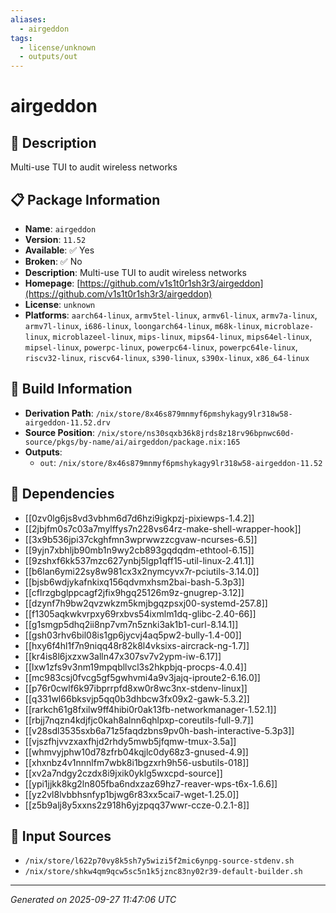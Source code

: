 ```yaml
---
aliases:
  - airgeddon
tags:
  - license/unknown
  - outputs/out
---
```


# airgeddon

## 📝 Description

Multi-use TUI to audit wireless networks

## 📋 Package Information

- **Name**: `airgeddon`
- **Version**: `11.52`
- **Available**: ✅ Yes
- **Broken**: ✅ No
- **Description**: Multi-use TUI to audit wireless networks
- **Homepage**: [https://github.com/v1s1t0r1sh3r3/airgeddon](https://github.com/v1s1t0r1sh3r3/airgeddon)
- **License**: `unknown`
- **Platforms**: `aarch64-linux`, `armv5tel-linux`, `armv6l-linux`, `armv7a-linux`, `armv7l-linux`, `i686-linux`, `loongarch64-linux`, `m68k-linux`, `microblaze-linux`, `microblazeel-linux`, `mips-linux`, `mips64-linux`, `mips64el-linux`, `mipsel-linux`, `powerpc-linux`, `powerpc64-linux`, `powerpc64le-linux`, `riscv32-linux`, `riscv64-linux`, `s390-linux`, `s390x-linux`, `x86_64-linux`

## 🔧 Build Information

- **Derivation Path**: `/nix/store/8x46s879mnmyf6pmshykagy9lr318w58-airgeddon-11.52.drv`
- **Source Position**: `/nix/store/ns30sqxb36k8jrds8z18rv96bpnwc60d-source/pkgs/by-name/ai/airgeddon/package.nix:165`
- **Outputs**:
  - `out`:  `/nix/store/8x46s879mnmyf6pmshykagy9lr318w58-airgeddon-11.52`

## 🔗 Dependencies

- [[0zv0lg6js8vd3vbhm6d7d6hzi9igkpzj-pixiewps-1.4.2]]
- [[2jbjfm0s7c03a7mylffys7n228vs64rz-make-shell-wrapper-hook]]
- [[3x9b536jpi37ckghfmn3wprwwzzcgvaw-ncurses-6.5]]
- [[9yjn7xbhljb90mb1n9wy2cb893gqdqdm-ethtool-6.15]]
- [[9zshxf6kk537mzc627ynbj5lgp1qff15-util-linux-2.41.1]]
- [[b6lan6ymi22sy8w981cx3x2nymcyvx7r-pciutils-3.14.0]]
- [[bjsb6wdjykafnkixq156qdvmxhsm2bai-bash-5.3p3]]
- [[cflrzgbglppcagf2jfix9hgq25126m9z-gnugrep-3.12]]
- [[dzynf7h9bw2qvzwkzm5kmjbgqzpsxj00-systemd-257.8]]
- [[f1305aqkwkvrpxy69rxbvs54ixmlm1dq-glibc-2.40-66]]
- [[g1smgp5dhq2ii8np7vm7n5znki3ak1b1-curl-8.14.1]]
- [[gsh03rhv6bil08is1gp6jycvj4aq5pw2-bully-1.4-00]]
- [[hxy6f4hl1f7n9niqq48r82k8l4vksixs-aircrack-ng-1.7]]
- [[kr4is8l6jxzxw3alln47x307sv7v2ypm-iw-6.17]]
- [[lxw1zfs9v3nm19mpqbllvcl3s2hkpbjq-procps-4.0.4]]
- [[mc983csj0fvcg5gf5gwhvmi4a9v3jajq-iproute2-6.16.0]]
- [[p76r0cwlf6k97ibprrpfd8xw0r8wc3nx-stdenv-linux]]
- [[q331wl66bksvjp5qq0b3dhbcw3fx09x2-gawk-5.3.2]]
- [[rarkch61g8fxilw9ff4hibi0r0ak13fb-networkmanager-1.52.1]]
- [[rbjj7nqzn4kdjfjc0kah8alnn6qhlpxp-coreutils-full-9.7]]
- [[v28sdl3535sxb6a71z5faqdzbns9pv0h-bash-interactive-5.3p3]]
- [[vjszfhjvvzxaxfhjd2rhdy5mwb5jfqmw-tmux-3.5a]]
- [[whmvyjphw10d78zfrb04kqjlc0dy68z3-gnused-4.9]]
- [[xhxnbz4v1nnnlfm7wbk8i1bgzxrh9h56-usbutils-018]]
- [[xv2a7ndgy2czdx8i9jxik0yklg5wxcpd-source]]
- [[ypi1jjkk8kg2ln805fba6ndxzaz69hz7-reaver-wps-t6x-1.6.6]]
- [[yz2vl8lvbbhsnfyp1bjwg6r83xx5cai7-wget-1.25.0]]
- [[z5b9alj8y5xxns2z918h6yjzpqq37wwr-ccze-0.2.1-8]]

## 📁 Input Sources

- `/nix/store/l622p70vy8k5sh7y5wizi5f2mic6ynpg-source-stdenv.sh`
- `/nix/store/shkw4qm9qcw5sc5n1k5jznc83ny02r39-default-builder.sh`

---
*Generated on 2025-09-27 11:47:06 UTC*
